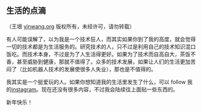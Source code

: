 

## 生活的点滴

（王垠 [yinwang.org](http://www.yinwang.org) 版权所有，未经许可，请勿转载）

有人可能误解了，以为我是一个技术狂人，而其实如果你到了我的高度，就会觉得一切的技术都是为生活服务的。研究技术的人，只不过是利用自己的技术知识混口饭吃。而技术本身，不过是为了人生活得更好。如果为了技术而自高自大，茶饭不香，甚至威胁到健康，那就不值得了。众多的技术发展，如果让人们的生活更加苦闷了（比如机器人技术的发展使很多人失业），那也是不值得的。

我其实是一个挺爱玩的人。如果你想知道我的生活里发生了什么，可以 follow 我的[instagram](http://instagram.com/yinwang0)。现在还没有很多内容，不过我会陆续往上面贴一些东西的。

新年快乐！

